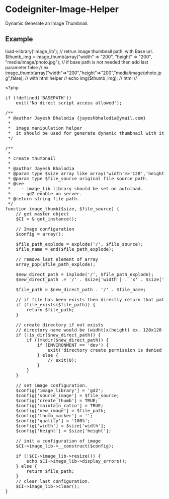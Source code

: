 Codeigniter-Image-Helper
========================

Dynamic Generate an Image Thumbnail.


Example 
--------

<?php
// load Image Lib, it not required if image library is set on ./config/autoload.php

$this->load->library('image_lib');

// retrun image thumbnail path. with Base url.

$thumb_img = image_thumb(array("width" => "200", "height" => "200", "media/image/photo.jpg");

// if base path is not needed then add last parameter false
// ex. image_thumb(array("width"=>"200","height"=>"200","media/image/photo.jpg",false);
// with html helper
// echo img($thumb_img);
// html
// <img src="<?php echo $thumb_img;
?> " alt="" />


<div class="highlight"><pre><div id="LC1" class="line" style="background-color: transparent;"><span class="cp">&lt;?php</span></div><div id="LC2" class="line" style="background-color: transparent;"><br></div><div id="LC3" class="line" style="background-color: transparent;"><span class="k">if</span> <span class="p">(</span><span class="o">!</span><span class="nb">defined</span><span class="p">(</span><span class="s1">'BASEPATH'</span><span class="p">))</span></div><div id="LC4" class="line" style="background-color: transparent;">&nbsp;&nbsp;&nbsp;&nbsp;<span class="k">exit</span><span class="p">(</span><span class="s1">'No direct script access allowed'</span><span class="p">);</span></div><div id="LC5" class="line" style="background-color: transparent;"><br></div><div id="LC6" class="line" style="background-color: transparent;"><span class="sd">/**</span></div><div id="LC7" class="line" style="background-color: transparent;"><span class="sd"> * @author Jayesh Bhalodia {jayeshbhalodia@ymail.com}</span></div><div id="LC8" class="line" style="background-color: transparent;"><span class="sd"> * </span></div><div id="LC9" class="line" style="background-color: transparent;"><span class="sd"> *  image manipulation helper</span></div><div id="LC10" class="line" style="background-color: transparent;"><span class="sd"> *  it should be used for generate dynamic thumbnail with its associated parameters. </span></div><div id="LC11" class="line" style="background-color: transparent;"><span class="sd"> */</span></div><div id="LC12" class="line" style="background-color: transparent;"><br></div><div id="LC13" class="line" style="background-color: transparent;"><span class="sd">/**</span></div><div id="LC14" class="line" style="background-color: transparent;"><span class="sd"> * </span></div><div id="LC15" class="line" style="background-color: transparent;"><span class="sd"> * create thumbnail </span></div><div id="LC16" class="line" style="background-color: transparent;"><span class="sd"> * </span></div><div id="LC17" class="line" style="background-color: transparent;"><span class="sd"> * @author Jayesh Bhalodia</span></div><div id="LC18" class="line" style="background-color: transparent;"><span class="sd"> * @param type $size array like array('width'=&gt;'128','height'=&gt;'128');</span></div><div id="LC19" class="line" style="background-color: transparent;"><span class="sd"> * @param type $file_source original file source path.</span></div><div id="LC20" class="line" style="background-color: transparent;"><span class="sd"> * @see </span></div><div id="LC21" class="line" style="background-color: transparent;"><span class="sd"> *    - image_lib library should be set on autoload.</span></div><div id="LC22" class="line" style="background-color: transparent;"><span class="sd"> *    - gd2 enable on server.</span></div><div id="LC23" class="line" style="background-color: transparent;"><span class="sd"> * @return string file path. </span></div><div id="LC24" class="line" style="background-color: transparent;"><span class="sd"> */</span></div><div id="LC25" class="line" style="background-color: transparent;"><span class="k">function</span> <span class="nf">image_thumb</span><span class="p">(</span><span class="nv">$size</span><span class="p">,</span> <span class="nv">$file_source</span><span class="p">)</span> <span class="p">{</span></div><div id="LC26" class="line" style="background-color: transparent;">&nbsp;&nbsp;&nbsp;&nbsp;<span class="c1">// get master object</span></div><div id="LC27" class="line" style="background-color: transparent;">&nbsp;&nbsp;&nbsp;&nbsp;<span class="nv">$CI</span> <span class="o">=</span> <span class="o">&amp;</span> <span class="nx">get_instance</span><span class="p">();</span></div><div id="LC28" class="line" style="background-color: transparent;"><br></div><div id="LC29" class="line" style="background-color: transparent;">&nbsp;&nbsp;&nbsp;&nbsp;<span class="c1">// Image configuration </span></div><div id="LC30" class="line" style="background-color: transparent;">&nbsp;&nbsp;&nbsp;&nbsp;<span class="nv">$config</span> <span class="o">=</span> <span class="k">array</span><span class="p">();</span></div><div id="LC31" class="line" style="background-color: transparent;"><br></div><div id="LC32" class="line" style="background-color: transparent;">&nbsp;&nbsp;&nbsp;&nbsp;<span class="nv">$file_path_explode</span> <span class="o">=</span> <span class="nb">explode</span><span class="p">(</span><span class="s1">'/'</span><span class="p">,</span> <span class="nv">$file_source</span><span class="p">);</span></div><div id="LC33" class="line" style="background-color: transparent;">&nbsp;&nbsp;&nbsp;&nbsp;<span class="nv">$file_name</span> <span class="o">=</span> <span class="nb">end</span><span class="p">(</span><span class="nv">$file_path_explode</span><span class="p">);</span></div><div id="LC34" class="line" style="background-color: transparent;"><br></div><div id="LC35" class="line" style="background-color: transparent;">&nbsp;&nbsp;&nbsp;&nbsp;<span class="c1">// remove last element of array</span></div><div id="LC36" class="line" style="background-color: transparent;">&nbsp;&nbsp;&nbsp;&nbsp;<span class="nb">array_pop</span><span class="p">(</span><span class="nv">$file_path_explode</span><span class="p">);</span></div><div id="LC37" class="line" style="background-color: transparent;"><br></div><div id="LC38" class="line" style="background-color: transparent;">&nbsp;&nbsp;&nbsp;&nbsp;<span class="nv">$new_direct_path</span> <span class="o">=</span> <span class="nb">implode</span><span class="p">(</span><span class="s1">'/'</span><span class="p">,</span> <span class="nv">$file_path_explode</span><span class="p">);</span></div><div id="LC39" class="line" style="background-color: transparent;">&nbsp;&nbsp;&nbsp;&nbsp;<span class="nv">$new_direct_path</span> <span class="o">.=</span> <span class="s1">'/'</span> <span class="o">.</span> <span class="nv">$size</span><span class="p">[</span><span class="s1">'width'</span><span class="p">]</span> <span class="o">.</span> <span class="s1">'x'</span> <span class="o">.</span> <span class="nv">$size</span><span class="p">[</span><span class="s1">'height'</span><span class="p">];</span></div><div id="LC40" class="line" style="background-color: transparent;"><br></div><div id="LC41" class="line" style="background-color: transparent;">&nbsp;&nbsp;&nbsp;&nbsp;<span class="nv">$file_path</span> <span class="o">=</span> <span class="nv">$new_direct_path</span> <span class="o">.</span> <span class="s1">'/'</span> <span class="o">.</span> <span class="nv">$file_name</span><span class="p">;</span></div><div id="LC42" class="line" style="background-color: transparent;"><br></div><div id="LC43" class="line" style="background-color: transparent;">&nbsp;&nbsp;&nbsp;&nbsp;<span class="c1">// if file has been exists then directly return that path.</span></div><div id="LC44" class="line" style="background-color: transparent;">&nbsp;&nbsp;&nbsp;&nbsp;<span class="k">if</span> <span class="p">(</span><span class="nb">file_exists</span><span class="p">(</span><span class="nv">$file_path</span><span class="p">))</span> <span class="p">{</span></div><div id="LC45" class="line" style="background-color: transparent;">&nbsp;&nbsp;&nbsp;&nbsp;&nbsp;&nbsp;&nbsp;&nbsp;<span class="k">return</span> <span class="nv">$file_path</span><span class="p">;</span></div><div id="LC46" class="line" style="background-color: transparent;">&nbsp;&nbsp;&nbsp;&nbsp;<span class="p">}</span></div><div id="LC47" class="line" style="background-color: transparent;"><br></div><div id="LC48" class="line" style="background-color: transparent;">&nbsp;&nbsp;&nbsp;&nbsp;<span class="c1">// create directory if not exists</span></div><div id="LC49" class="line" style="background-color: transparent;">&nbsp;&nbsp;&nbsp;&nbsp;<span class="c1">// directory name would be (widht)x(height) ex. 128x128</span></div><div id="LC50" class="line" style="background-color: transparent;">&nbsp;&nbsp;&nbsp;&nbsp;<span class="k">if</span> <span class="p">(</span><span class="o">!</span><span class="nb">is_dir</span><span class="p">(</span><span class="nv">$new_direct_path</span><span class="p">))</span> <span class="p">{</span></div><div id="LC51" class="line" style="background-color: transparent;">&nbsp;&nbsp;&nbsp;&nbsp;&nbsp;&nbsp;&nbsp;&nbsp;<span class="k">if</span> <span class="p">(</span><span class="o">!</span><span class="nb">mkdir</span><span class="p">(</span><span class="nv">$new_direct_path</span><span class="p">))</span> <span class="p">{</span></div><div id="LC52" class="line" style="background-color: transparent;">&nbsp;&nbsp;&nbsp;&nbsp;&nbsp;&nbsp;&nbsp;&nbsp;&nbsp;&nbsp;&nbsp;&nbsp;<span class="k">if</span> <span class="p">(</span><span class="nx">ENVIRONMENT</span> <span class="o">==</span> <span class="s1">'dev'</span><span class="p">)</span> <span class="p">{</span></div><div id="LC53" class="line" style="background-color: transparent;">&nbsp;&nbsp;&nbsp;&nbsp;&nbsp;&nbsp;&nbsp;&nbsp;&nbsp;&nbsp;&nbsp;&nbsp;&nbsp;&nbsp;&nbsp;&nbsp;<span class="k">exit</span><span class="p">(</span><span class="s1">'directory create permission is denied !'</span><span class="p">);</span></div><div id="LC54" class="line" style="background-color: transparent;">&nbsp;&nbsp;&nbsp;&nbsp;&nbsp;&nbsp;&nbsp;&nbsp;&nbsp;&nbsp;&nbsp;&nbsp;<span class="p">}</span> <span class="k">else</span> <span class="p">{</span></div><div id="LC55" class="line" style="background-color: transparent;">&nbsp;&nbsp;&nbsp;&nbsp;&nbsp;&nbsp;&nbsp;&nbsp;&nbsp;&nbsp;&nbsp;&nbsp;&nbsp;&nbsp;&nbsp;&nbsp;<span class="c1">// exit(0);</span></div><div id="LC56" class="line" style="background-color: transparent;">&nbsp;&nbsp;&nbsp;&nbsp;&nbsp;&nbsp;&nbsp;&nbsp;&nbsp;&nbsp;&nbsp;&nbsp;<span class="p">}</span></div><div id="LC57" class="line" style="background-color: transparent;">&nbsp;&nbsp;&nbsp;&nbsp;&nbsp;&nbsp;&nbsp;&nbsp;<span class="p">}</span></div><div id="LC58" class="line" style="background-color: transparent;">&nbsp;&nbsp;&nbsp;&nbsp;<span class="p">}</span></div><div id="LC59" class="line" style="background-color: transparent;"><br></div><div id="LC60" class="line" style="background-color: transparent;">&nbsp;&nbsp;&nbsp;&nbsp;<span class="c1">// set image configuration.</span></div><div id="LC61" class="line" style="background-color: transparent;">&nbsp;&nbsp;&nbsp;&nbsp;<span class="nv">$config</span><span class="p">[</span><span class="s1">'image_library'</span><span class="p">]</span> <span class="o">=</span> <span class="s1">'gd2'</span><span class="p">;</span></div><div id="LC62" class="line" style="background-color: transparent;">&nbsp;&nbsp;&nbsp;&nbsp;<span class="nv">$config</span><span class="p">[</span><span class="s1">'source_image'</span><span class="p">]</span> <span class="o">=</span> <span class="nv">$file_source</span><span class="p">;</span></div><div id="LC63" class="line" style="background-color: transparent;">&nbsp;&nbsp;&nbsp;&nbsp;<span class="nv">$config</span><span class="p">[</span><span class="s1">'create_thumb'</span><span class="p">]</span> <span class="o">=</span> <span class="k">TRUE</span><span class="p">;</span></div><div id="LC64" class="line" style="background-color: transparent;">&nbsp;&nbsp;&nbsp;&nbsp;<span class="nv">$config</span><span class="p">[</span><span class="s1">'maintain_ratio'</span><span class="p">]</span> <span class="o">=</span> <span class="k">TRUE</span><span class="p">;</span></div><div id="LC65" class="line" style="background-color: transparent;">&nbsp;&nbsp;&nbsp;&nbsp;<span class="nv">$config</span><span class="p">[</span><span class="s1">'new_image'</span><span class="p">]</span> <span class="o">=</span> <span class="nv">$file_path</span><span class="p">;</span></div><div id="LC66" class="line" style="background-color: transparent;">&nbsp;&nbsp;&nbsp;&nbsp;<span class="nv">$config</span><span class="p">[</span><span class="s1">'thumb_marker'</span><span class="p">]</span> <span class="o">=</span> <span class="s1">''</span><span class="p">;</span></div><div id="LC67" class="line" style="background-color: transparent;">&nbsp;&nbsp;&nbsp;&nbsp;<span class="nv">$config</span><span class="p">[</span><span class="s1">'quality'</span><span class="p">]</span> <span class="o">=</span> <span class="s1">'100%'</span><span class="p">;</span></div><div id="LC68" class="line" style="background-color: transparent;">&nbsp;&nbsp;&nbsp;&nbsp;<span class="nv">$config</span><span class="p">[</span><span class="s1">'width'</span><span class="p">]</span> <span class="o">=</span> <span class="nv">$size</span><span class="p">[</span><span class="s1">'width'</span><span class="p">];</span></div><div id="LC69" class="line" style="background-color: transparent;">&nbsp;&nbsp;&nbsp;&nbsp;<span class="nv">$config</span><span class="p">[</span><span class="s1">'height'</span><span class="p">]</span> <span class="o">=</span> <span class="nv">$size</span><span class="p">[</span><span class="s1">'height'</span><span class="p">];</span></div><div id="LC70" class="line" style="background-color: transparent;"><br></div><div id="LC71" class="line" style="background-color: transparent;">&nbsp;&nbsp;&nbsp;&nbsp;<span class="c1">// init a configuration of image</span></div><div id="LC72" class="line" style="background-color: transparent;">&nbsp;&nbsp;&nbsp;&nbsp;<span class="nv">$CI</span><span class="o">-&gt;</span><span class="na">image_lib</span><span class="o">-&gt;</span><span class="na">__construct</span><span class="p">(</span><span class="nv">$config</span><span class="p">);</span></div><div id="LC73" class="line" style="background-color: transparent;"><br></div><div id="LC74" class="line" style="background-color: transparent;">&nbsp;&nbsp;&nbsp;&nbsp;<span class="k">if</span> <span class="p">(</span><span class="o">!</span><span class="nv">$CI</span><span class="o">-&gt;</span><span class="na">image_lib</span><span class="o">-&gt;</span><span class="na">resize</span><span class="p">())</span> <span class="p">{</span></div><div id="LC75" class="line" style="background-color: transparent;">&nbsp;&nbsp;&nbsp;&nbsp;&nbsp;&nbsp;&nbsp;&nbsp;<span class="k">echo</span> <span class="nv">$CI</span><span class="o">-&gt;</span><span class="na">image_lib</span><span class="o">-&gt;</span><span class="na">display_errors</span><span class="p">();</span></div><div id="LC76" class="line" style="background-color: transparent;">&nbsp;&nbsp;&nbsp;&nbsp;<span class="p">}</span> <span class="k">else</span> <span class="p">{</span></div><div id="LC77" class="line" style="background-color: transparent;">&nbsp;&nbsp;&nbsp;&nbsp;&nbsp;&nbsp;&nbsp;&nbsp;<span class="k">return</span> <span class="nv">$file_path</span><span class="p">;</span></div><div id="LC78" class="line" style="background-color: transparent;">&nbsp;&nbsp;&nbsp;&nbsp;<span class="p">}</span></div><div id="LC79" class="line" style="background-color: transparent;">&nbsp;&nbsp;&nbsp;&nbsp;<span class="c1">// clear last configuration.</span></div><div id="LC80" class="line" style="background-color: transparent;">&nbsp;&nbsp;&nbsp;&nbsp;<span class="nv">$CI</span><span class="o">-&gt;</span><span class="na">image_lib</span><span class="o">-&gt;</span><span class="na">clear</span><span class="p">();</span></div><div id="LC81" class="line" style="background-color: transparent;"><span class="p">}</span></div></pre></div>